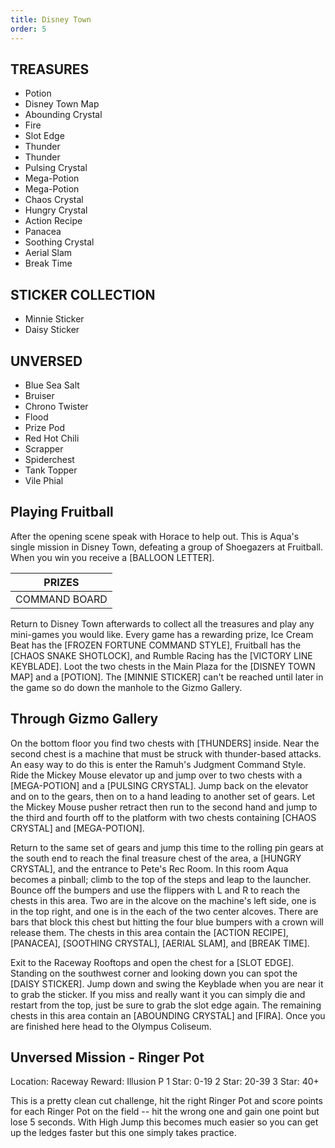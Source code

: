 ```yaml
---
title: Disney Town
order: 5
---
```



##         TREASURES ##

*  Potion
*  Disney Town Map
*  Abounding Crystal
*  Fire
*  Slot Edge
*  Thunder
*  Thunder
*  Pulsing Crystal
*  Mega-Potion
*  Mega-Potion
*  Chaos Crystal
*  Hungry Crystal
*  Action Recipe
*  Panacea
*  Soothing Crystal
*  Aerial Slam
*  Break Time

##         STICKER COLLECTION ##

*  Minnie Sticker
*  Daisy Sticker

##         UNVERSED ##

* Blue Sea Salt
* Bruiser
* Chrono Twister
* Flood
* Prize Pod
* Red Hot Chili
* Scrapper
* Spiderchest
* Tank Topper
* Vile Phial

## Playing Fruitball ##

After the opening scene speak with Horace to help out. This is Aqua's single
mission in Disney Town, defeating a group of Shoegazers at Fruitball. When you
win you receive a [BALLOON LETTER].


|                     PRIZES                    |
|-----------------------------------------------|
| COMMAND BOARD  | Toon Board (Disney Town)     |


Return to Disney Town afterwards to collect all the treasures and play any
mini-games you would like. Every game has a rewarding prize, Ice Cream Beat has
the [FROZEN FORTUNE COMMAND STYLE], Fruitball has the [CHAOS SNAKE SHOTLOCK],
and Rumble Racing has the [VICTORY LINE KEYBLADE]. Loot the two chests in the
Main Plaza for the [DISNEY TOWN MAP] and a [POTION]. The [MINNIE STICKER] can't
be reached until later in the game so do down the manhole to the Gizmo Gallery.

## Through Gizmo Gallery ##

On the bottom floor you find two chests with [THUNDERS] inside. Near the
second chest is a machine that must be struck with thunder-based attacks. An
easy way to do this is enter the Ramuh's Judgment Command Style. Ride the
Mickey Mouse elevator up and jump over to two chests with a [MEGA-POTION] and a
[PULSING CRYSTAL]. Jump back on the elevator and on to the gears, then on to a
hand leading to another set of gears. Let the Mickey Mouse pusher retract then
run to the second hand and jump to the third and fourth off to the platform with
two chests containing [CHAOS CRYSTAL] and [MEGA-POTION].

Return to the same set of gears and jump this time to the rolling pin gears
at the south end to reach the final treasure chest of the area, a [HUNGRY
CRYSTAL], and the entrance to Pete's Rec Room. In this room Aqua becomes a
pinball; climb to the top of the steps and leap to the launcher. Bounce off the
bumpers and use the flippers with L and R to reach the chests in this area. Two
are in the alcove on the machine's left side, one is in the top right, and one
is in the each of the two center alcoves. There are bars that block this chest
but hitting the four blue bumpers with a crown will release them. The chests in
this area contain the [ACTION RECIPE], [PANACEA], [SOOTHING CRYSTAL], [AERIAL
SLAM], and [BREAK TIME].

Exit to the Raceway Rooftops and open the chest for a [SLOT EDGE]. Standing
on the southwest corner and looking down you can spot the [DAISY STICKER]. Jump
down and swing the Keyblade when you are near it to grab the sticker. If you
miss and really want it you can simply die and restart from the top, just be
sure to grab the slot edge again. The remaining chests in this area contain an
[ABOUNDING CRYSTAL] and [FIRA]. Once you are finished here head to the Olympus
Coliseum.

## Unversed Mission - Ringer Pot ##

Location: Raceway
Reward: Illusion P
1 Star: 0-19
2 Star: 20-39
3 Star: 40+

This is a pretty clean cut challenge, hit the right Ringer Pot and score
points for each Ringer Pot on the field -- hit the wrong one and gain one point
but lose 5 seconds. With High Jump this becomes much easier so you can get
up the ledges faster but this one simply takes practice.


